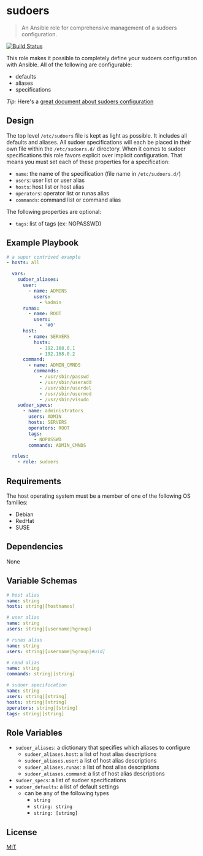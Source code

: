 # sudoers
> An Ansible role for comprehensive management of a sudoers configuration.

[![Build Status](https://travis-ci.org/wtcross/ansible-sudoers.svg?branch=master)](https://travis-ci.org/wtcross/ansible-sudoers)

This role makes it possible to completely define your sudoers configuration with Ansible. All of the following are configurable:
- defaults
- aliases
- specifications

*Tip:* Here's a [great document about sudoers configuration](https://help.ubuntu.com/community/Sudoers)

## Design
The top level `/etc/sudoers` file is kept as light as possible. It includes all defaults and aliases. All sudoer specifications will each be placed in their own file within the `/etc/sudoers.d/` directory. When it comes to sudoer specifications this role favors explicit over implicit configuration. That means you must set each of these properties for a specification:
- `name`: the name of the specification (file name in `/etc/sudoers.d/`)
- `users`: user list or user alias
- `hosts`: host list or host alias
- `operators`: operator list or runas alias
- `commands`: command list or command alias

The following properties are optional:
- `tags`: list of tags (ex: NOPASSWD)

## Example Playbook
```yaml
# a super contrived example
- hosts: all

  vars:
    sudoer_aliases:
      user:
        - name: ADMINS
          users:
            - %admin
      runas:
        - name: ROOT
          users:
            - '#0'
      host:
        - name: SERVERS
          hosts:
            - 192.168.0.1
            - 192.168.0.2
      command:
        - name: ADMIN_CMNDS
          commands:
            - /usr/sbin/passwd
            - /usr/sbin/useradd
            - /usr/sbin/userdel
            - /usr/sbin/usermod
            - /usr/sbin/visudo
    sudoer_specs:
      - name: administrators
        users: ADMIN
        hosts: SERVERS
        operators: ROOT
        tags:
          - NOPASSWD
        commands: ADMIN_CMNDS

  roles:
    - role: sudoers
```

## Requirements
The host operating system must be a member of one of the following OS families:

- Debian
- RedHat
- SUSE

## Dependencies
None

## Variable Schemas
```yaml
# host alias
name: string
hosts: string|[hostnames]

# user alias
name: string
users: string|[username|%group]

# runas alias
name: string
users: string|[username|%group|#uid]

# cmnd alias
name: string
commands: string|[string]

# sudoer specification
name: string
users: string|[string]
hosts: string|[string]
operators: string|[string]
tags: string|[string]
```

## Role Variables
- `sudoer_aliases`: a dictionary that specifies which aliases to configure
  - `sudoer_aliases.host`: a list of host alias descriptions
  - `sudoer_aliases.user`: a list of host alias descriptions
  - `sudoer_aliases.runas`: a list of host alias descriptions
  - `sudoer_aliases.command`: a list of host alias descriptions
- `sudoer_specs`: a list of sudoer specifications
- `sudoer_defaults`: a list of default settings
  - can be any of the following types
    - `string`
    - `string: string`
    - `string: [string]`

## License
[MIT](LICENSE)
